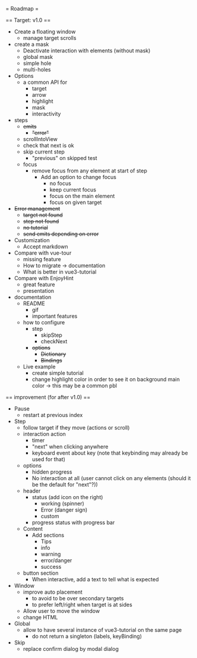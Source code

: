= Roadmap =

== Target: v1.0 ==

* Create a floating window
    * manage target scrolls
* create a mask
    * Deactivate interaction with elements (without mask)
    * global mask
    * simple hole
    * multi-holes
* Options
    * a common API for
        * target
        * arrow
        * highlight
        * mask
        * interactivity
* steps
    * ~~emits~~
        * ~~"error"~~
    * scrollIntoView
    * check that next is ok
    * skip current step
        * "previous" on skipped test
    * focus
        * remove focus from any element at start of step
            * Add an option to change focus
                * no focus
                * keep current focus
                * focus on the main element
                * focus on given target
* ~~Error management~~
    * ~~target not found~~
    * ~~step not found~~
    * ~~no tutorial~~
    * ~~send emits depending on error~~
* Customization
    * Accept markdown
* Compare with vue-tour
    * missing feature
    * How to migrate → documentation
    * What is better in vue3-tutorial
* Compare with EnjoyHint
    * great feature
    * presentation
* documentation
    * README
        * gif
        * important features
    * how to configure
        * step
            * skipStep
            * checkNext
        * ~~options~~
            * ~~Dictionary~~
            * ~~Bindings~~
    * Live example
        * create simple tutorial
        * change highlight color in order to see it on background main color
            → this may be a common pbl

== improvement (for after v1.0) ==

* Pause
    * restart at previous index
* Step
    * follow target if they move (actions or scroll)
    * interaction action
        * timer
        * "next" when clicking anywhere
        * keyboard event about key (note that keybinding may already be used for that)
    * options
        * hidden progress
        * No interaction at all (user cannot click on any elements (should it be the default for "next"?))
    * header
        * status (add icon on the right)
            * working (spinner)
            * Error (danger sign)
            * custom
        * progress status with progress bar
    * Content
        * Add sections
            * Tips
            * info
            * warning
            * error/danger
            * success
    * button section
        * When interactive, add a text to tell what is expected
* Window
    * improve auto placement
        * to avoid to be over secondary targets
        * to prefer left/right when target is at sides
    * Allow user to move the window
    * change HTML
* Global
    * allow to have several instance of vue3-tutorial on the same page
        * do not return a singleton (labels, keyBinding)
* Skip
    * replace confirm dialog by modal dialog
